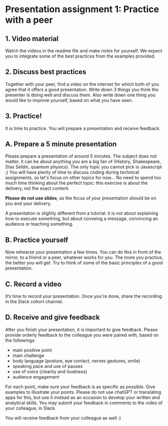 # Presentation assignment 1: Practice with a peer

## 1. Video material
Watch the videos in the readme file and make notes for yourself. We expect you to integrate some of the best practices from the examples provided.

## 2. Discuss best practices
Together with your peer, find a video on the internet for which both of you agree that it offers a good presentation. Write down 3 things you think the presenter is doing well and discuss them. Also write down one thing you would like to improve yourself, based on what you have seen.

## 3. Practice!
It is time to practice. You will prepare a presentation and receive feedback. 

## A. Prepare a 5 minute presentation
Please prepare a presentation of around 5 minutes. The subject does not matter, it can be about anything you are a big fan of (History, Shakespeare, Stas Seldin, quantum physics). The only topic you cannot pick is Javascript ;) You will have plenty of time to discuss coding during technical assignments, so let's focus on other topics for now... No need to spend too much time thinking about the perfect topic: this exercise is about the delivery, not the exact content.

**Please do not use slides**, as the focus of your presentation should be on you and your delivery.

A presentation is slightly different from a tutorial: it is not about explaining how to execute something, but about conveing a message, convincing an audience or teaching something.

## B. Practice yourself
Now rehearse your presentation a few times. You can do this in front of the mirror, to a friend or a peer, whatever works for you. The more you practice, the better you will get. Try to think of some of the basic principles of a good presentation.

## C. Record a video
It’s time to record your presentation. Once you're done, share the recording in the Slack cohort channel.

## D. Receive and give feedback
After you finish your presentation, it is important to give feedback. Please provide orderly feedback to the colleague you were paired with, based on the followings:

- main positive point
- main challenge
- body language (posture, eye contact, nerves gestures, smile)
- speaking pace and use of pauses
- use of voice (clearity and loudness)
- audience engagement

For each point, make sure your feedback is as specific as possible. Give examples to illustrate your points. Please do not use chatGPT or translating apps for this, but use it instead as an occasion to develop your written and analytical skills.
You may submit your feedback in comments to the video of your colleague, in Slack.

You will receive feedback from your colleague as well :)
